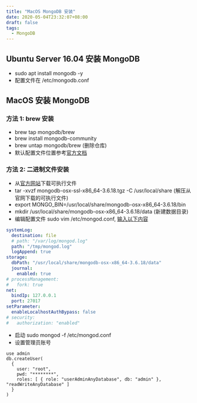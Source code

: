 ```yaml
---
title: "MacOS MongoDB 安装"
date: 2020-05-04T23:32:07+08:00
draft: false
tags:
  - MongoDB
---
```


## Ubuntu Server 16.04 安装 MongoDB

- sudo apt install mongodb -y
- 配置文件在 /etc/mongodb.conf

## MacOS 安装 MongoDB

### 方法 1: brew 安装

- brew tap mongodb/brew
- brew install mongodb-community
- brew untap mongodb/brew (删除仓库)
- 默认配置文件位置参考[官方文档](https://docs.mongodb.com/manual/tutorial/install-mongodb-on-os-x/)

### 方法 2: 二进制文件安装

- 从[官方网站](https://www.mongodb.com/download-center)下载可执行文件
- tar -xvzf mongodb-osx-ssl-x86_64-3.6.18.tgz -C /usr/local/share (解压从官网下载的可执行文件)
- export MONGO_BIN=/usr/local/share/mongodb-osx-x86_64-3.6.18/bin
- mkdir /usr/local/share/mongodb-osx-x86_64-3.6.18/data (新建数据目录)
- 编辑配置文件 sudo vim /etc/mongod.conf, [输入以下内容](https://docs.mongodb.com/manual/reference/configuration-options/)

```yaml
systemLog:
  destination: file
  # path: "/var/log/mongod.log"
  path: "/tmp/mongod.log"
  logAppend: true
storage:
  dbPath: "/usr/local/share/mongodb-osx-x86_64-3.6.18/data"
  journal:
    enabled: true
# processManagement:
#   fork: true
net:
  bindIp: 127.0.0.1
  port: 27017
setParameter:
  enableLocalhostAuthBypass: false
# security:
#   authorization: "enabled"
```

- 启动 sudo mongod -f /etc/mongod.conf
- 设置管理员账号

```shell
use admin
db.createUser(
  {
    user: "root",
    pwd: "********",
    roles: [ { role: "userAdminAnyDatabase", db: "admin" }, "readWriteAnyDatabase" ]
  }
)
```
